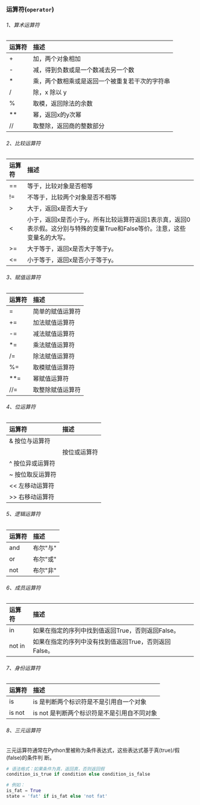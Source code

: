 ### 运算符(```operator```)

###### 1、算术运算符

| 运算符 | 描述 |
| :--- | :--- |
|+	|加，两个对象相加|
|-	|减，得到负数或是一个数减去另一个数|
|*	|乘，两个数相乘或是返回一个被重复若干次的字符串|
|/	|除，x 除以 y|
|%	|取模，返回除法的余数|
|**	|幂，返回x的y次幂|
|//	|取整除，返回商的整数部分|

###### 2、比较运算符

| 运算符 | 描述 |
| :--- | :--- |
|==	|等于，比较对象是否相等|
|!=	|不等于，比较两个对象是否不相等	|
|>	|大于，返回x是否大于y	|
|<	|小于，返回x是否小于y。所有比较运算符返回1表示真，返回0表示假。这分别与特殊的变量True和False等价。注意，这些变量名的大写。|
|>=	|大于等于，返回x是否大于等于y。|
|<=	|小于等于，返回x是否小于等于y。|

###### 3、赋值运算符

| 运算符 | 描述 |
| :--- | :--- |
|=	|简单的赋值运算符|
|+=	|加法赋值运算符|
|-=	|减法赋值运算符|
|*=	|乘法赋值运算符|
|/=	|除法赋值运算符|
|%=	|取模赋值运算符|
|**=|幂赋值运算符	|
|//=|取整除赋值运算符|

###### 4、位运算符

| 运算符 | 描述 |
| :--- | :--- |
|&	按位与运算符|
||	按位或运算符|
|^	按位异或运算符|
|~	按位取反运算符|
|<<	左移动运算符|
|>>	右移动运算符|

###### 5、逻辑运算符

| 运算符 | 描述 |
| :--- | :--- |
|and|布尔"与" |
|or	|布尔"或" |
|not|布尔"非" |

###### 6、成员运算符

| 运算符 | 描述 |
| :--- | :--- |
|in|如果在指定的序列中找到值返回True，否则返回False。|
|not in|如果在指定的序列中没有找到值返回True，否则返回 False。|

###### 7、身份运算符

| 运算符 | 描述 |
| :--- | :--- |
|is	|is 是判断两个标识符是不是引用自一个对象|
|is not|	is not 是判断两个标识符是不是引用自不同对象|

###### 8、三元运算符

三元运算符通常在Python⾥被称为条件表达式，这些表达式基于真(true)/假(false)的条件判
断。

```python
# 语法格式：如果条件为真，返回真，否则返回假
condition_is_true if condition else condition_is_false

# 例如：
is_fat = True
state = 'fat' if is_fat else 'not fat'
```

